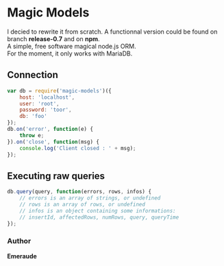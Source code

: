 # Magic Models

I decied to rewrite it from scratch. A functionnal version could be found on branch **release-0.7** and on **npm**.  
A simple, free software magical node.js ORM.  
For the moment, it only works with MariaDB.

## Connection

```javascript
var db = require('magic-models')({
	host: 'localhost',
	user: 'root',
	password: 'toor',
	db: 'foo'
});
db.on('error', function(e) {
	throw e;
}).on('close', function(msg) {
	console.log('Client closed : ' + msg);
});
```

## Executing raw queries

```javascript
db.query(query, function(errors, rows, infos) {
	// errors is an array of strings, or undefined
	// rows is an array of rows, or undefined
	// infos is an object containing some informations:
	// insertId, affectedRows, numRows, query, queryTime
});
```

### Author

**Emeraude**

